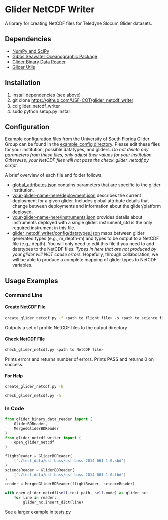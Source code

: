 # Glider NetCDF Writer

A library for creating NetCDF files for Teledyne Slocum Glider datasets.

## Dependencies

* [NumPy and SciPy](http://www.scipy.org/install.html)
* [Gibbs Seawater Oceanographic Package](https://pypi.python.org/pypi/gsw/)
* [Glider Binary Data Reader](https://github.com/USF-COT/glider_binary_data_reader)
* [Glider Utils](https://github.com/USF-COT/glider_utils)

## Installation

1. Install dependencies (see above)
2. git clone https://github.com/USF-COT/glider_netcdf_writer
3. cd glider_netcdf_writer
4. sudo python setup.py install

## Configuration

Example configuration files from the University of South Florida Glider Group can be found in the [example_config directory](https://github.com/USF-COT/glider_netcdf_writer/tree/master/example_config).  Please edit these files for your institution, possible datatypes, and gliders.  *Do not delete any parameters from these files, only adjust their values for your institution.  Otherwise, your NetCDF files will not pass the check_glider_netcdf.py script.*

A brief overview of each file and folder follows:

* [global_attributes.json](https://github.com/USF-COT/glider_netcdf_writer/blob/master/example_config/global_attributes.json) contains parameters that are specific to the glider institution.
* [your-glider-name-here/deployment.json](https://github.com/USF-COT/glider_netcdf_writer/blob/master/example_config/usf-bass/deployment.json) describes the current deployment for a given glider.  Includes global attribute details that change between deployments and information about the glider/platform deployed.
* [your-glider-name-here/instruments.json](https://github.com/USF-COT/glider_netcdf_writer/blob/master/example_config/usf-bass/instruments.json) provides details about instruments deployed with a single glider.  instrument_ctd is the only required instrument in this file.
* [glider_netcdf_writer/config/datatypes.json](https://github.com/USF-COT/glider_netcdf_writer/blob/master/glider_netcdf_writer/config/datatypes.json) maps between glider generated types (e.g., m_depth-m) and types to be output to a NetCDF file (e.g., depth).  You will only need to edit this file if you need to add datatypes to the NetCDF files.  *Types in here that are not produced by your glider will NOT cause errors.*  Hopefully, through collaboration, we will be able to produce a complete mapping of glider types to NetCDF variables.

## Usage Examples

### Command Line

#### Create NetCDF File
```bash
create_glider_netcdf.py -f <path to flight file> -s <path to science file> <glider name> <base config directory> <NetCDF output directory>
```
Outputs a set of profile NetCDF files to the output directory

#### Check NetCDF File
```bash
check_glider_netcdf.py <path to NetCDF file>
```
Prints errors and returns number of errors.  Prints PASS and returns 0 on success.


#### For Help
```bash
create_glider_netcdf.py -h
```

```bash
check_glider_netcdf.py -h
```

### In Code
```python
from glider_binary_data_reader import (
    GliderBDReader,
    MergedGliderBDReader
)
from glider_netcdf_writer import (
    open_glider_netcdf
)

flightReader = GliderBDReader(
    ['./test_data/usf-bass/usf-bass-2014-061-1-0.sbd']
)
scienceReader = GliderBDReader(
    ['./test_data/usf-bass/usf-bass-2014-061-1-0.tbd']
)
reader = MergedGliderBDReader(flightReader, scienceReader)

with open_glider_netcdf(self.test_path, self.mode) as glider_nc:
    for line in reader:
        glider_nc.insert_dict(line)
```

See a larger example in [tests.py](https://github.com/USF-COT/glider_netcdf_writer/blob/master/tests.py)
